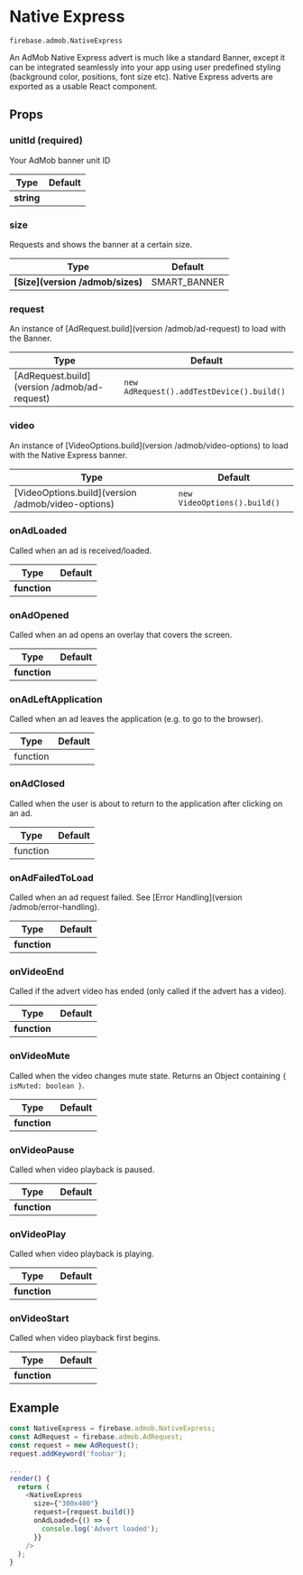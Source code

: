 # Native Express

```
firebase.admob.NativeExpress
```

An AdMob Native Express advert is much like a standard Banner, except it can be integrated seamlessly into your app using user predefined styling (background color, positions, font size etc). Native Express adverts are exported as a usable React component.

## Props

### unitId (required)

Your AdMob banner unit ID

| Type | Default |
| --------- | ------- |
| **string** |   |

### size

Requests and shows the banner at a certain size.

| Type | Default |
| --------- | ------- |
| **[Size](version /admob/sizes)** | SMART_BANNER  |

### request

An instance of [AdRequest.build](version /admob/ad-request) to load with the Banner.

| Type | Default |
| --------- | ------- |
| [AdRequest.build](version /admob/ad-request)   | `new AdRequest().addTestDevice().build()`  |

### video

An instance of [VideoOptions.build](version /admob/video-options) to load with the Native Express banner.

| Type | Default |
| --------- | ------- |
| [VideoOptions.build](version /admob/video-options)   | `new VideoOptions().build()`  |

### onAdLoaded

Called when an ad is received/loaded. 

| Type | Default |
| --------- | ------- |
| **function**  |  |

### onAdOpened

Called when an ad opens an overlay that covers the screen.

| Type | Default |
| --------- | ------- |
| **function**  |  |

### onAdLeftApplication

Called when an ad leaves the application (e.g. to go to the browser).

| Type | Default |
| --------- | ------- |
| function  |  |

### onAdClosed

Called when the user is about to return to the application after clicking on an ad.

| Type | Default |
| --------- | ------- |
| function  |  |

### onAdFailedToLoad

Called when an ad request failed. See [Error Handling](version /admob/error-handling).

| Type | Default |
| --------- | ------- |
| **function**  |  |

### onVideoEnd

Called if the advert video has ended (only called if the advert has a video).

| Type | Default |
| --------- | ------- |
| **function**  |  |

### onVideoMute

Called when the video changes mute state. Returns an Object containing `{ isMuted: boolean }`.

| Type | Default |
| --------- | ------- |
| **function**  |  |

### onVideoPause

Called when video playback is paused.

| Type | Default |
| --------- | ------- |
| **function**  |  |

### onVideoPlay

Called when video playback is playing.

| Type | Default |
| --------- | ------- |
| **function**  |  |

### onVideoStart

Called when video playback first begins.

| Type | Default |
| --------- | ------- |
| **function**  |  |

## Example

```js
const NativeExpress = firebase.admob.NativeExpress;
const AdRequest = firebase.admob.AdRequest;
const request = new AdRequest();
request.addKeyword('foobar');

...
render() {
  return (
    <NativeExpress
      size={"300x400"}
      request={request.build()}
      onAdLoaded={() => {
        console.log('Advert loaded');
      }}
    />
  );
}

```
